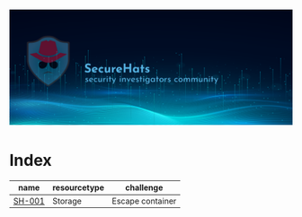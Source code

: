 ![logo](./media/sh-banners.png)
================
# Index

| name | resourcetype | challenge |
| - | - | - |
| [SH-001](/challenges/SH-001) | Storage | Escape container |
